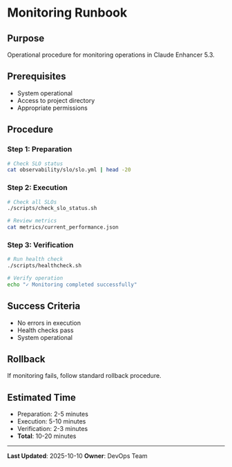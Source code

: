 # Monitoring Runbook

## Purpose
Operational procedure for monitoring operations in Claude Enhancer 5.3.

## Prerequisites
- System operational
- Access to project directory
- Appropriate permissions

## Procedure

### Step 1: Preparation

```bash
# Check SLO status
cat observability/slo/slo.yml | head -20
```

### Step 2: Execution

```bash
# Check all SLOs
./scripts/check_slo_status.sh

# Review metrics
cat metrics/current_performance.json
```

### Step 3: Verification
```bash
# Run health check
./scripts/healthcheck.sh

# Verify operation
echo "✓ Monitoring completed successfully"
```

## Success Criteria
- No errors in execution
- Health checks pass
- System operational

## Rollback
If monitoring fails, follow standard rollback procedure.

## Estimated Time
- Preparation: 2-5 minutes
- Execution: 5-10 minutes
- Verification: 2-3 minutes
- **Total**: 10-20 minutes

---
**Last Updated**: 2025-10-10
**Owner**: DevOps Team
